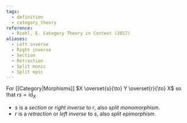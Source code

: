 ```yaml
---
tags:
  - definition
  - category_theory
reference:
  - Riehl, E. Category Theory in Context (2017)
aliases:
  - Left inverse
  - Right inverse
  - Section
  - Retraction
  - Split monic
  - Split epic
---
```

For [[Category|Morphisms]] $X \overset{s}{\to} Y \overset{r}{\to} X$ so that $rs=\operatorname{id}_X$
- $s$ is a _section_ or _right inverse_ to $r$, also _split monomorphism_.
- $r$ is a _retraction_ or _left inverse_ to $s$, also _split epimorphism_.
